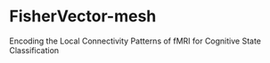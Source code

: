 # FisherVector-mesh
Encoding the Local Connectivity Patterns of fMRI for Cognitive State Classification
